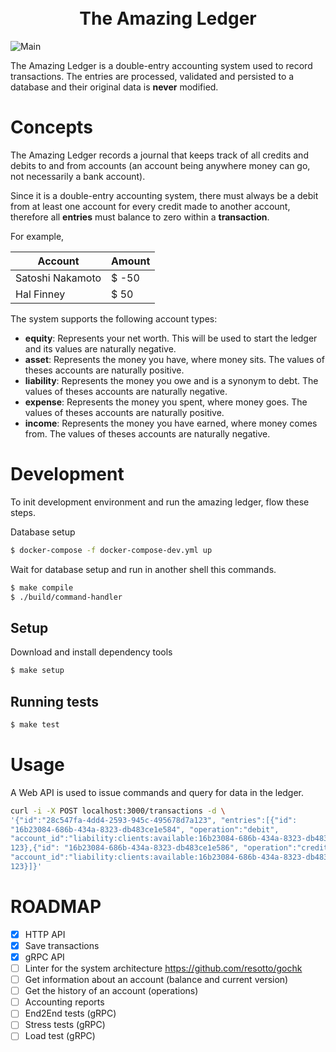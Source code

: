 <h1 align="center">
  <br>
  The Amazing Ledger
</h1>

![Main](https://github.com/stone-co/the-amazing-ledger/workflows/Main/badge.svg)

The Amazing Ledger is a double-entry accounting system used to record transactions. The entries are processed, validated and persisted to a database and their original data is **never** modified.

# Concepts

The Amazing Ledger records a journal that keeps track of all credits and debits to and from accounts (an account being anywhere money can go, not necessarily a bank account).

Since it is a double-entry accounting system, there must always be a debit from at least one account for every credit made to another account, therefore all **entries** must balance to zero within a **transaction**.

For example,

| Account          | Amount |
|------------------|--------|
| Satoshi Nakamoto | $ -50  |
| Hal Finney       | $ 50   |

The system supports the following account types:
- **equity**: Represents your net worth. This will be used to start the ledger and its values are naturally negative.
- **asset**: Represents the money you have, where money sits. The values of theses accounts are naturally positive.
- **liability**: Represents the money you owe and is a synonym to debt. The values of theses accounts are naturally negative.
- **expense**: Represents the money you spent, where money goes. The values of theses accounts are naturally positive.
- **income**: Represents the money you have earned, where money comes from. The values of theses accounts are naturally negative.

# Development

To init development environment and run the amazing ledger, flow these steps.

Database setup

```bash
$ docker-compose -f docker-compose-dev.yml up
```

Wait for database setup and run in another shell this commands.

```bash
$ make compile
$ ./build/command-handler
```

## Setup

Download and install dependency tools

```bash
$ make setup
```

## Running tests

```bash
$ make test
```

# Usage

A Web API is used to issue commands and query for data in the ledger.

```bash
curl -i -X POST localhost:3000/transactions -d \
'{"id":"28c547fa-4dd4-2593-945c-495678d7a123", "entries":[{"id":
"16b23084-686b-434a-8323-db483ce1e584", "operation":"debit",
"account_id":"liability:clients:available:16b23084-686b-434a-8323-db483ce1e589", "version": 0, "amount":
123},{"id": "16b23084-686b-434a-8323-db483ce1e586", "operation":"credit",
"account_id":"liability:clients:available:16b23084-686b-434a-8323-db483ce1e581", "version": 0, "amount":
123}]}'
```

# ROADMAP

- [x] HTTP API
- [x] Save transactions
- [x] gRPC API
- [ ] Linter for the system architecture https://github.com/resotto/gochk
- [ ] Get information about an account (balance and current version)
- [ ] Get the history of an account (operations)
- [ ] Accounting reports
- [ ] End2End tests (gRPC)
- [ ] Stress tests (gRPC)
- [ ] Load test (gRPC)
